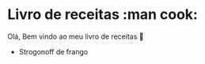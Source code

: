 # Livro de receitas :man cook:
Olá, Bem vindo ao meu livro de receitas :wave:

 - Strogonoff de frango
